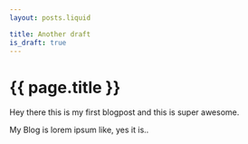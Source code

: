```yaml
---
layout: posts.liquid

title: Another draft
is_draft: true
---
```

# {{ page.title }}

Hey there this is my first blogpost and this is super awesome.

My Blog is lorem ipsum like, yes it is..
